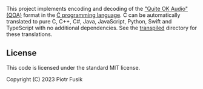 ﻿This project implements encoding and decoding
of the ["Quite OK Audio" (QOA)](https://github.com/phoboslab/qoa) format
in the [Ć programming language](https://github.com/pfusik/cito).
Ć can be automatically translated to pure C, C++, C#, Java, JavaScript,
Python, Swift and TypeScript with no additional dependencies.
See the [transpiled](transpiled) directory for these translations.

License
-------

This code is licensed under the standard MIT license.

Copyright (C) 2023 Piotr Fusik
